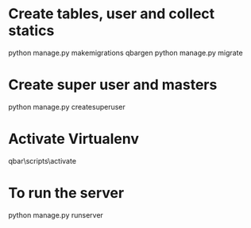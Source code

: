 
# Create tables, user and collect statics
python manage.py makemigrations qbargen
python manage.py migrate

# Create super user and masters
python manage.py createsuperuser

# Activate Virtualenv
qbar\scripts\activate  

# To run the server
python manage.py runserver   


